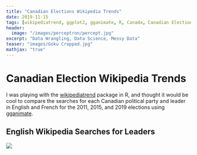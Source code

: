 ```yaml
---
title: "Canadian Elections Wikipedia Trends"
date: 2019-11-15
tags: [wikipediatrend, ggplot2, gganimate, R, Canada, Canadian Elections]
header:
  image: "/images/perceptron/percept.jpg"
excerpt: "Data Wrangling, Data Science, Messy Data"
teaser: "images/Goku Cropped.jpg"
mathjax: "true"
---
```


# Canadian Election Wikipedia Trends

I was playing with the [wikipediatrend](https://github.com/petermeissner/wikipediatrend0) package in R, and thought it would be cool to compare the searches for each Canadian political party and leader in English and French for the 2011, 2015, and 2019 elections using [gganimate](https://github.com/thomasp85/gganimate).

## English Wikipedia Searches for Leaders
<img src="{{ site.url }}{{ site.baseurl }}/images/lead_anim_en.gif">
